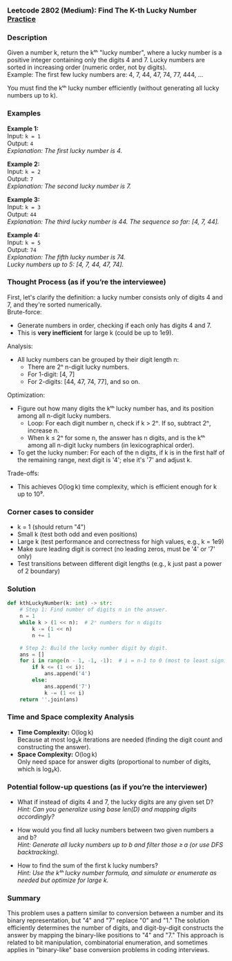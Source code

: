 ### Leetcode 2802 (Medium): Find The K-th Lucky Number [Practice](https://leetcode.com/problems/find-the-k-th-lucky-number)

### Description  
Given a number k, return the kᵗʰ "lucky number", where a lucky number is a positive integer containing only the digits 4 and 7. Lucky numbers are sorted in increasing order (numeric order, not by digits).  
Example: The first few lucky numbers are: 4, 7, 44, 47, 74, 77, 444, ...

You must find the kᵗʰ lucky number efficiently (without generating all lucky numbers up to k).

### Examples  

**Example 1:**  
Input: `k = 1`  
Output: `4`  
*Explanation: The first lucky number is 4.*

**Example 2:**  
Input: `k = 2`  
Output: `7`  
*Explanation: The second lucky number is 7.*

**Example 3:**  
Input: `k = 3`  
Output: `44`  
*Explanation: The third lucky number is 44. The sequence so far: [4, 7, 44].*

**Example 4:**  
Input: `k = 5`  
Output: `74`  
*Explanation: The fifth lucky number is 74.  
Lucky numbers up to 5: [4, 7, 44, 47, 74].*

### Thought Process (as if you’re the interviewee)  
First, let's clarify the definition: a lucky number consists only of digits 4 and 7, and they're sorted numerically.  
Brute-force:  
- Generate numbers in order, checking if each only has digits 4 and 7.
- This is **very inefficient** for large k (could be up to 1e9).

Analysis:
- All lucky numbers can be grouped by their digit length n:
    - There are 2ⁿ n-digit lucky numbers.
    - For 1-digit: [4, 7]
    - For 2-digits: [44, 47, 74, 77], and so on.

Optimization:
- Figure out how many digits the kᵗʰ lucky number has, and its position among all n-digit lucky numbers.
    - Loop: For each digit number n, check if k > 2ⁿ. If so, subtract 2ⁿ, increase n.
    - When k ≤ 2ⁿ for some n, the answer has n digits, and is the kᵗʰ among all n-digit lucky numbers (in lexicographical order).
- To get the lucky number: For each of the n digits, if k is in the first half of the remaining range, next digit is '4'; else it's '7' and adjust k.

Trade-offs:
- This achieves O(log k) time complexity, which is efficient enough for k up to 10⁹.

### Corner cases to consider  
- k = 1 (should return "4")
- Small k (test both odd and even positions)
- Large k (test performance and correctness for high values, e.g., k = 1e9)
- Make sure leading digit is correct (no leading zeros, must be '4' or '7' only)
- Test transitions between different digit lengths (e.g., k just past a power of 2 boundary)

### Solution

```python
def kthLuckyNumber(k: int) -> str:
    # Step 1: Find number of digits n in the answer.
    n = 1
    while k > (1 << n):  # 2ⁿ numbers for n digits
        k -= (1 << n)
        n += 1

    # Step 2: Build the lucky number digit by digit.
    ans = []
    for i in range(n - 1, -1, -1):  # i = n-1 to 0 (most to least significant)
        if k <= (1 << i):
            ans.append('4')
        else:
            ans.append('7')
            k -= (1 << i)
    return ''.join(ans)
```

### Time and Space complexity Analysis  

- **Time Complexity:** O(log k)  
  Because at most log₂k iterations are needed (finding the digit count and constructing the answer).
- **Space Complexity:** O(log k)  
  Only need space for answer digits (proportional to number of digits, which is log₂k).

### Potential follow-up questions (as if you’re the interviewer)  

- What if instead of digits 4 and 7, the lucky digits are any given set D?  
  *Hint: Can you generalize using base len(D) and mapping digits accordingly?*

- How would you find all lucky numbers between two given numbers a and b?  
  *Hint: Generate all lucky numbers up to b and filter those ≥ a (or use DFS backtracking).*

- How to find the sum of the first k lucky numbers?  
  *Hint: Use the kᵗʰ lucky number formula, and simulate or enumerate as needed but optimize for large k.*

### Summary
This problem uses a pattern similar to conversion between a number and its binary representation, but "4" and "7" replace "0" and "1." The solution efficiently determines the number of digits, and digit-by-digit constructs the answer by mapping the binary-like positions to "4" and "7." This approach is related to bit manipulation, combinatorial enumeration, and sometimes applies in "binary-like" base conversion problems in coding interviews.